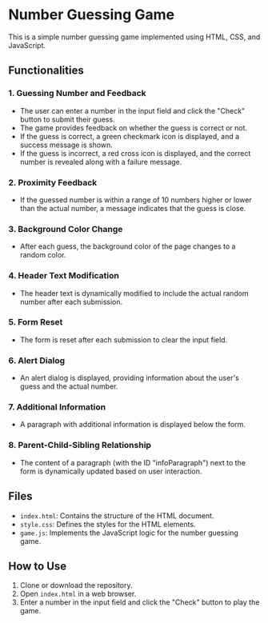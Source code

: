 # Number Guessing Game

This is a simple number guessing game implemented using HTML, CSS, and JavaScript.

## Functionalities

### 1. Guessing Number and Feedback

- The user can enter a number in the input field and click the "Check" button to submit their guess.
- The game provides feedback on whether the guess is correct or not.
- If the guess is correct, a green checkmark icon is displayed, and a success message is shown.
- If the guess is incorrect, a red cross icon is displayed, and the correct number is revealed along with a failure message.

### 2. Proximity Feedback

- If the guessed number is within a range of 10 numbers higher or lower than the actual number, a message indicates that the guess is close.

### 3. Background Color Change

- After each guess, the background color of the page changes to a random color.

### 4. Header Text Modification

- The header text is dynamically modified to include the actual random number after each submission.

### 5. Form Reset

- The form is reset after each submission to clear the input field.

### 6. Alert Dialog

- An alert dialog is displayed, providing information about the user's guess and the actual number.

### 7. Additional Information

- A paragraph with additional information is displayed below the form.

### 8. Parent-Child-Sibling Relationship

- The content of a paragraph (with the ID "infoParagraph") next to the form is dynamically updated based on user interaction.

## Files

- `index.html`: Contains the structure of the HTML document.
- `style.css`: Defines the styles for the HTML elements.
- `game.js`: Implements the JavaScript logic for the number guessing game.

## How to Use

1. Clone or download the repository.
2. Open `index.html` in a web browser.
3. Enter a number in the input field and click the "Check" button to play the game.


